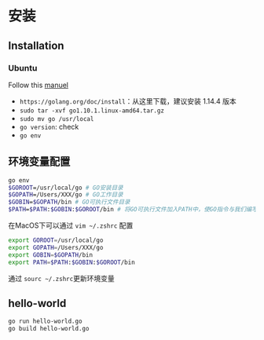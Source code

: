 # 安装

## Installation

### Ubuntu

Follow this [manuel](https://tecadmin.net/install-go-on-ubuntu/)

- `https://golang.org/doc/install`：从这里下载，建议安装 1.14.4 版本
- `sudo tar -xvf go1.10.1.linux-amd64.tar.gz`
- `sudo mv go /usr/local`
- `go version`: check 
- `go env`

## 环境变量配置
```bash
go env
$GOROOT=/usr/local/go # GO安装目录
$GOPATH=/Users/XXX/go # GO工作目录
$GOBIN=$GOPATH/bin # GO可执行文件目录
$PATH=$PATH:$GOBIN:$GOROOT/bin # 将GO可执行文件加入PATH中，使GO指令与我们编写的GO应用可以全局调用 
```
在MacOS下可以通过 `vim ~/.zshrc` 配置
```bash
export GOROOT=/usr/local/go
export GOPATH=/Users/XXX/go
export GOBIN=$GOPATH/bin
export PATH=$PATH:$GOBIN:$GOROOT/bin
```
通过 `sourc ~/.zshrc`更新环境变量

## hello-world
```bash
go run hello-world.go
go build hello-world.go
```

